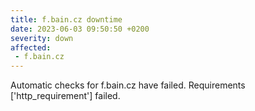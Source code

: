 ```yaml
---
title: f.bain.cz downtime
date: 2023-06-03 09:50:50 +0200
severity: down
affected:
 - f.bain.cz
---
```

Automatic checks for f.bain.cz have failed. Requirements ['http_requirement'] failed.
